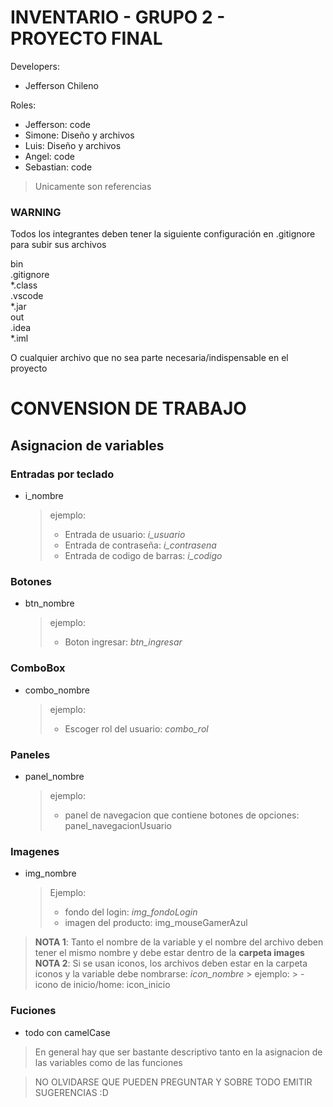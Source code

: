 # INVENTARIO - GRUPO 2 - PROYECTO FINAL

Developers:
- Jefferson Chileno 

Roles:
- Jefferson: code
- Simone: Diseño y archivos
- Luis: Diseño y archivos
- Angel: code
- Sebastian: code
 
 > Unicamente son referencias 

 ### WARNING
Todos los integrantes deben tener la siguiente configuración en .gitignore para subir sus archivos

bin         
.gitignore          
*.class         
.vscode         
*.jar               
out               
.idea           
*.iml 

O cualquier archivo que no sea parte necesaria/indispensable en el proyecto

#  CONVENSION DE TRABAJO

## Asignacion de variables

### Entradas por teclado
- i_nombre
  > ejemplo:
  > - Entrada de usuario: _i_usuario_ 
  > - Entrada de contraseña: _i_contrasena_
  > - Entrada de codigo de barras: _i_codigo_

### Botones
- btn_nombre
    > ejemplo:
    > - Boton ingresar: _btn_ingresar_

### ComboBox
- combo_nombre
  > ejemplo:
  > - Escoger rol del usuario: _combo_rol_

### Paneles
- panel_nombre
  > ejemplo:
  > - panel de navegacion que contiene botones de opciones: panel_navegacionUsuario

### Imagenes
- img_nombre
  > Ejemplo:
  > - fondo del login: _img_fondoLogin_
  > - imagen del producto: img_mouseGamerAzul

> __NOTA 1__: Tanto el nombre de la variable y el nombre del archivo deben tener el mismo nombre y debe estar dentro de la __carpeta images__    
> __NOTA 2__: Si se usan iconos, los archivos deben estar en la carpeta iconos y la variable debe nombrarse: _icon_nombre_
    > ejemplo: 
    > - icono de inicio/home: icon_inicio   


### Fuciones
- todo con camelCase

> En general hay que ser bastante descriptivo tanto en la asignacion de las variables como de las funciones


> NO OLVIDARSE QUE PUEDEN PREGUNTAR Y SOBRE TODO EMITIR SUGERENCIAS :D
